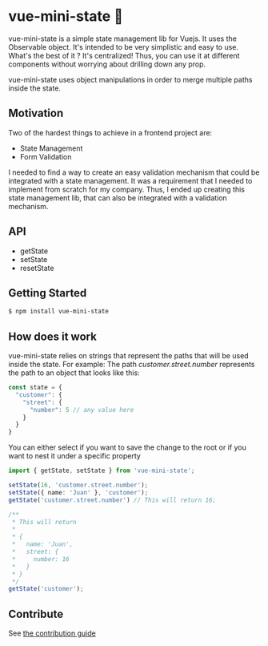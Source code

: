# vue-mini-state 🔮

vue-mini-state is a simple state management lib for Vuejs. It uses the Observable object.
It's intended to be very simplistic and easy to use. What's the best of it ? It's centralized! Thus, you can use it at different components without worrying about drilling down any prop.

vue-mini-state uses object manipulations in order to merge multiple paths inside the state.

## Motivation

Two of the hardest things to achieve in a frontend project are:

- State Management
- Form Validation

I needed to find a way to create an easy validation mechanism that could be integrated with a state management. It was a requirement that I needed to implement from scratch for my company. Thus, I ended up creating this state management lib, that can also be integrated with a validation mechanism.

## API

- getState
- setState
- resetState

## Getting Started

```bash
$ npm install vue-mini-state
```

## How does it work

vue-mini-state relies on strings that represent the paths that will be used inside the state.
For example: The path *customer.street.number* represents the path to an object that looks like this:

```js
const state = {
  "customer": {
    "street": {
      "number": 5 // any value here
    }
  }
}
```

You can either select if you want to save the change to the root or if you want to nest it under a specific property

```ts
import { getState, setState } from 'vue-mini-state';

setState(16, 'customer.street.number');
setState({ name: 'Juan' }, 'customer');
getState('customer.street.number') // This will return 16;

/**
 * This will return
 *
 * {
 *   name: 'Juan',
 *   street: {
 *     number: 16
 *   }
 * }
 */
getState('customer');
```

## Contribute

See [the contribution guide](./CONTRIBUTE.md)
